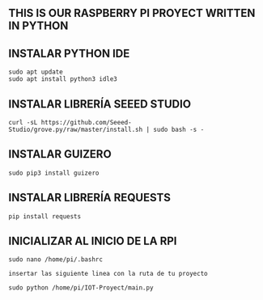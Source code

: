 ## THIS IS OUR RASPBERRY PI PROYECT WRITTEN IN PYTHON

## INSTALAR PYTHON IDE

    sudo apt update
    sudo apt install python3 idle3

## INSTALAR LIBRERÍA SEEED STUDIO
    curl -sL https://github.com/Seeed-Studio/grove.py/raw/master/install.sh | sudo bash -s -

## INSTALAR GUIZERO
    sudo pip3 install guizero
    
## INSTALAR LIBRERÍA REQUESTS
    pip install requests
    
## INICIALIZAR AL INICIO DE LA RPI
    sudo nano /home/pi/.bashrc

    insertar las siguiente linea con la ruta de tu proyecto

    sudo python /home/pi/IOT-Proyect/main.py

